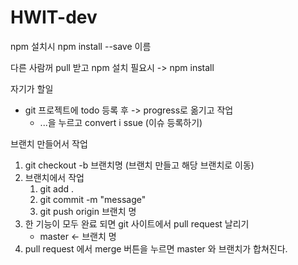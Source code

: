 # HWIT-dev



npm 설치시 npm install --save 이름

다른 사람꺼 pull 받고 npm 설치 필요시 -> npm install



자기가 할일

- git 프로젝트에 todo 등록 후 -> progress로 옮기고 작업
  - ...을 누르고 convert i ssue (이슈 등록하기)



브랜치 만들어서 작업

1. git checkout -b 브랜치명 (브랜치 만들고 해당 브랜치로 이동)
2. 브랜치에서 작업
   1. git add .
   2. git commit -m "message"
   3. git push origin 브랜치 명
3. 한 기능이 모두 완료 되면 git 사이트에서 pull request 날리기
   - master <- 브랜치 명
4. pull request 에서 merge 버튼을 누르면 master 와 브랜치가 합쳐진다.



